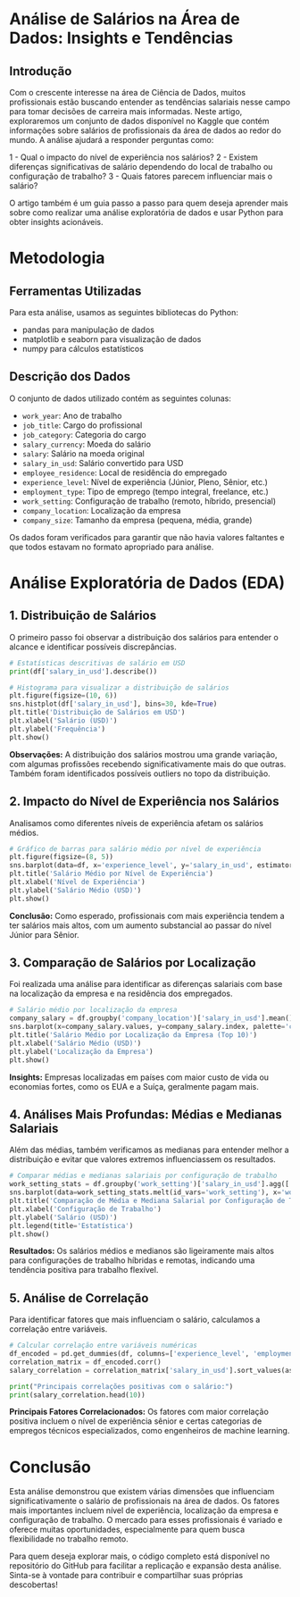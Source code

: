 # Análise de Salários na Área de Dados: Insights e Tendências

## Introdução
Com o crescente interesse na área de Ciência de Dados, muitos profissionais estão buscando entender as tendências salariais nesse campo para tomar decisões de carreira mais informadas. Neste artigo, exploraremos um conjunto de dados disponível no Kaggle que contém informações sobre salários de profissionais da área de dados ao redor do mundo. A análise ajudará a responder perguntas como:

1 - Qual o impacto do nível de experiência nos salários?
2 - Existem diferenças significativas de salário dependendo do local de trabalho ou configuração de trabalho?
3 - Quais fatores parecem influenciar mais o salário?

O artigo também é um guia passo a passo para quem deseja aprender mais sobre como realizar uma análise exploratória de dados e usar Python para obter insights acionáveis.

# Metodologia

## Ferramentas Utilizadas
Para esta análise, usamos as seguintes bibliotecas do Python:

* pandas para manipulação de dados
* matplotlib e seaborn para visualização de dados
* numpy para cálculos estatísticos
  
## Descrição dos Dados
O conjunto de dados utilizado contém as seguintes colunas:

* `work_year`: Ano de trabalho
* `job_title`: Cargo do profissional
* `job_category`: Categoria do cargo
* `salary_currency`: Moeda do salário
* `salary`: Salário na moeda original
* `salary_in_usd`: Salário convertido para USD
* `employee_residence`: Local de residência do empregado
* `experience_level`: Nível de experiência (Júnior, Pleno, Sênior, etc.)
* `employment_type`: Tipo de emprego (tempo integral, freelance, etc.)
* `work_setting`: Configuração de trabalho (remoto, híbrido, presencial)
* `company_location`: Localização da empresa
* `company_size`: Tamanho da empresa (pequena, média, grande)

Os dados foram verificados para garantir que não havia valores faltantes e que todos estavam no formato apropriado para análise.

# Análise Exploratória de Dados (EDA)

## 1. Distribuição de Salários
O primeiro passo foi observar a distribuição dos salários para entender o alcance e identificar possíveis discrepâncias.

```python
# Estatísticas descritivas de salário em USD
print(df['salary_in_usd'].describe())

# Histograma para visualizar a distribuição de salários
plt.figure(figsize=(10, 6))
sns.histplot(df['salary_in_usd'], bins=30, kde=True)
plt.title('Distribuição de Salários em USD')
plt.xlabel('Salário (USD)')
plt.ylabel('Frequência')
plt.show()
```

**Observações:** A distribuição dos salários mostrou uma grande variação, com algumas profissões recebendo significativamente mais do que outras. Também foram identificados possíveis outliers no topo da distribuição.

## 2. Impacto do Nível de Experiência nos Salários
Analisamos como diferentes níveis de experiência afetam os salários médios.

```python
# Gráfico de barras para salário médio por nível de experiência
plt.figure(figsize=(8, 5))
sns.barplot(data=df, x='experience_level', y='salary_in_usd', estimator=lambda x: x.mean(), ci=None, palette='viridis')
plt.title('Salário Médio por Nível de Experiência')
plt.xlabel('Nível de Experiência')
plt.ylabel('Salário Médio (USD)')
plt.show()
```
**Conclusão:** Como esperado, profissionais com mais experiência tendem a ter salários mais altos, com um aumento substancial ao passar do nível Júnior para Sênior.

## 3. Comparação de Salários por Localização
Foi realizada uma análise para identificar as diferenças salariais com base na localização da empresa e na residência dos empregados.

```python
# Salário médio por localização da empresa
company_salary = df.groupby('company_location')['salary_in_usd'].mean().sort_values(ascending=False).head(10)
sns.barplot(x=company_salary.values, y=company_salary.index, palette='coolwarm')
plt.title('Salário Médio por Localização da Empresa (Top 10)')
plt.xlabel('Salário Médio (USD)')
plt.ylabel('Localização da Empresa')
plt.show()
```
**Insights:** Empresas localizadas em países com maior custo de vida ou economias fortes, como os EUA e a Suíça, geralmente pagam mais.

## 4. Análises Mais Profundas: Médias e Medianas Salariais
Além das médias, também verificamos as medianas para entender melhor a distribuição e evitar que valores extremos influenciassem os resultados.

```python
# Comparar médias e medianas salariais por configuração de trabalho
work_setting_stats = df.groupby('work_setting')['salary_in_usd'].agg(['mean', 'median']).reset_index()
sns.barplot(data=work_setting_stats.melt(id_vars='work_setting'), x='work_setting', y='value', hue='variable', palette='Set3')
plt.title('Comparação de Média e Mediana Salarial por Configuração de Trabalho')
plt.xlabel('Configuração de Trabalho')
plt.ylabel('Salário (USD)')
plt.legend(title='Estatística')
plt.show()
```
**Resultados:** Os salários médios e medianos são ligeiramente mais altos para configurações de trabalho híbridas e remotas, indicando uma tendência positiva para trabalho flexível.

## 5. Análise de Correlação
Para identificar fatores que mais influenciam o salário, calculamos a correlação entre variáveis.

```python
# Calcular correlação entre variáveis numéricas
df_encoded = pd.get_dummies(df, columns=['experience_level', 'employment_type', 'work_setting', 'company_size', 'job_category'], drop_first=True)
correlation_matrix = df_encoded.corr()
salary_correlation = correlation_matrix['salary_in_usd'].sort_values(ascending=False)

print("Principais correlações positivas com o salário:")
print(salary_correlation.head(10))
```

**Principais Fatores Correlacionados:**  Os fatores com maior correlação positiva incluem o nível de experiência sênior e certas categorias de empregos técnicos especializados, como engenheiros de machine learning.


# Conclusão
Esta análise demonstrou que existem várias dimensões que influenciam significativamente o salário de profissionais na área de dados. Os fatores mais importantes incluem nível de experiência, localização da empresa e configuração de trabalho. O mercado para esses profissionais é variado e oferece muitas oportunidades, especialmente para quem busca flexibilidade no trabalho remoto.

Para quem deseja explorar mais, o código completo está disponível no repositório do GitHub para facilitar a replicação e expansão desta análise. Sinta-se à vontade para contribuir e compartilhar suas próprias descobertas!
